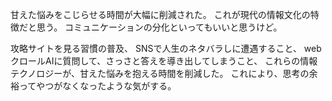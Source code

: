 甘えた悩みをこじらせる時間が大幅に削減された。
これが現代の情報文化の特徴だと思う。
コミュニケーションの分化といってもいいと思うけど。

攻略サイトを見る習慣の普及、
SNSで人生のネタバラしに遭遇すること、
webクロールAIに質問して、さっさと答えを導き出してしまうこと、
これらの情報テクノロジーが、甘えた悩みを抱える時間を削減した。
これにより、思考の余裕ってやつがなくなったような気がする。